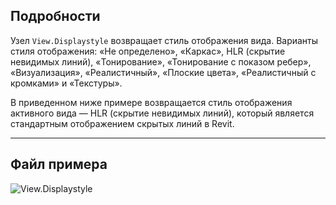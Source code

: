 ## Подробности
Узел `View.Displaystyle` возвращает стиль отображения вида. Варианты стиля отображения: «Не определено», «Каркас», HLR (скрытие невидимых линий), «Тонирование», «Тонирование с показом ребер», «Визуализация», «Реалистичный», «Плоские цвета», «Реалистичный с кромками» и «Текстуры».

В приведенном ниже примере возвращается стиль отображения активного вида — HLR (скрытие невидимых линий), который является стандартным отображением скрытых линий в Revit.
___
## Файл примера

![View.Displaystyle](./Revit.Elements.Views.View.Displaystyle_img.jpg)

